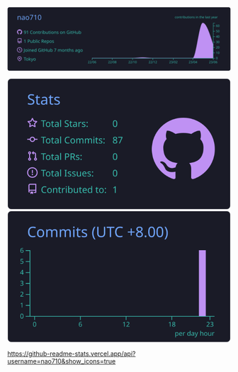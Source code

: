 ![](https://raw.githubusercontent.com/nao710/nao710/main/profile-summary-card-output/tokyonight/0-profile-details.svg)

![](https://raw.githubusercontent.com/nao710/nao710/main/profile-summary-card-output/tokyonight/3-stats.svg)
![](https://raw.githubusercontent.com/nao710/nao710/main/profile-summary-card-output/tokyonight/4-productive-time.svg)

https://github-readme-stats.vercel.app/api?username=nao710&show_icons=true
